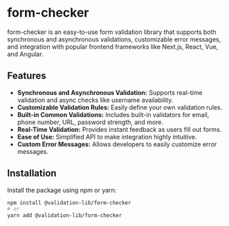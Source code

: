 # form-checker

form-checker is an easy-to-use form validation library that supports both synchronous and asynchronous validations, customizable error messages, and integration with popular frontend frameworks like Next.js, React, Vue, and Angular.

## Features

- **Synchronous and Asynchronous Validation:** Supports real-time validation and async checks like username availability.
- **Customizable Validation Rules:** Easily define your own validation rules.
- **Built-in Common Validations:** Includes built-in validators for email, phone number, URL, password strength, and more.
- **Real-Time Validation:** Provides instant feedback as users fill out forms.
- **Ease of Use:** Simplified API to make integration highly intuitive.
- **Custom Error Messages:** Allows developers to easily customize error messages.

## Installation

Install the package using npm or yarn:

```sh
npm install @validation-lib/form-checker
# or
yarn add @validation-lib/form-checker